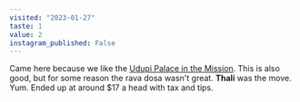 ```yaml
---
visited: "2023-01-27"
taste: 1
value: 2
instagram_published: False
---
```


Came here because we like the [Udupi Palace in the Mission](/places/udupi-palace). This is also good, but for some reason the rava dosa  wasn't great. **Thali** was the move. Yum. Ended up at around $17 a head with tax and tips.
